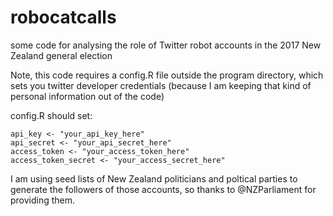 # robocatcalls
some code for analysing the role of Twitter robot accounts in the 2017 New Zealand general election

Note, this code requires a config.R file outside the program directory, which sets you twitter developer credentials (because I am keeping that kind of personal information out of the code)

config.R should set:

```
api_key <- "your_api_key_here"
api_secret <- "your_api_secret_here"
access_token <- "your_access_token_here"
access_token_secret <- "your_access_secret_here"
```

I am using seed lists of New Zealand politicians and poltical parties to generate the followers of those accounts, so thanks to @NZParliament for providing them.

